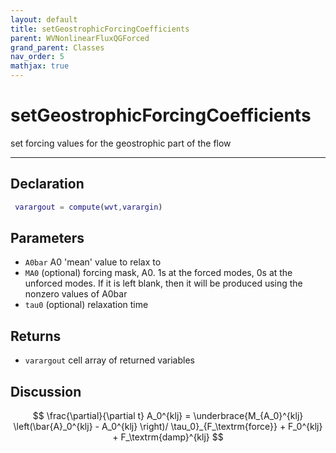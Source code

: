 ```yaml
---
layout: default
title: setGeostrophicForcingCoefficients
parent: WVNonlinearFluxQGForced
grand_parent: Classes
nav_order: 5
mathjax: true
---
```


#  setGeostrophicForcingCoefficients

set forcing values for the geostrophic part of the flow


---

## Declaration
```matlab
 varargout = compute(wvt,varargin)
```
## Parameters
+ `A0bar`  A0 'mean' value to relax to
+ `MA0`  (optional) forcing mask, A0. 1s at the forced modes, 0s at the unforced modes. If it is left blank, then it will be produced using the nonzero values of A0bar
+ `tau0`  (optional) relaxation time

## Returns
+ `varargout`  cell array of returned variables

## Discussion

  $$
  \frac{\partial}{\partial t} A_0^{klj} = \underbrace{M_{A_0}^{klj} \left(\bar{A}_0^{klj}  - A_0^{klj} \right)/ \tau_0}_{F_\textrm{force}} + F_0^{klj} + F_\textrm{damp}^{klj}
  $$
 
            
